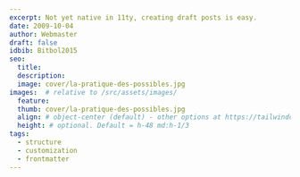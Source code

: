 ```yaml
---
excerpt: Not yet native in 11ty, creating draft posts is easy.
date: 2009-10-04
author: Webmaster
draft: false
idbib: Bitbol2015
seo:
  title:
  description:
  image: cover/la-pratique-des-possibles.jpg
images:  # relative to /src/assets/images/
  feature: 
  thumb: cover/la-pratique-des-possibles.jpg
  align: # object-center (default) - other options at https://tailwindcss.com/docs/object-position
  height: # optional. Default = h-48 md:h-1/3
tags:
  - structure
  - customization
  - frontmatter
---
```



